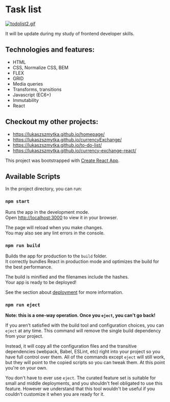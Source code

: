 # Task list


[![todolist2.gif](https://i.postimg.cc/9QKrccn1/todolist2.gif)](https://postimg.cc/FYb9ZXmJ)

 It will be update during my study of frontend developer skills.

## Technologies and features:
- HTML
- CSS, Normalize CSS, BEM
- FLEX
- GRID
- Media queries
- Transforms, transitions
- Javascript (EC6+)
- Immutability
- React

## Checkout my other projects:
- https://lukaszszmytka.github.io/homepage/
- https://lukaszszmytka.github.io/currencyExchange/
- https://lukaszszmytka.github.io/to-do-list/
- https://lukaszszmytka.github.io/currency-exchange-react/


This project was bootstrapped with [Create React App](https://github.com/facebook/create-react-app).

## Available Scripts

In the project directory, you can run:

### `npm start`

Runs the app in the development mode.\
Open [http://localhost:3000](http://localhost:3000) to view it in your browser.

The page will reload when you make changes.\
You may also see any lint errors in the console.

### `npm run build`

Builds the app for production to the `build` folder.\
It correctly bundles React in production mode and optimizes the build for the best performance.

The build is minified and the filenames include the hashes.\
Your app is ready to be deployed!

See the section about [deployment](https://facebook.github.io/create-react-app/docs/deployment) for more information.

### `npm run eject`

**Note: this is a one-way operation. Once you `eject`, you can't go back!**

If you aren't satisfied with the build tool and configuration choices, you can `eject` at any time. This command will remove the single build dependency from your project.

Instead, it will copy all the configuration files and the transitive dependencies (webpack, Babel, ESLint, etc) right into your project so you have full control over them. All of the commands except `eject` will still work, but they will point to the copied scripts so you can tweak them. At this point you're on your own.

You don't have to ever use `eject`. The curated feature set is suitable for small and middle deployments, and you shouldn't feel obligated to use this feature. However we understand that this tool wouldn't be useful if you couldn't customize it when you are ready for it.
